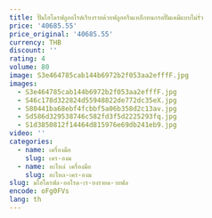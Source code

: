 ```yaml
---
title: ปั๊มไฮโดรฟลูออไรด์เรียงรายด้วยฟลูออรีนเหล็กทนกรดปั๊มเคมีแบบไม่รั่ว
price: '40685.55'
price_original: '40685.55'
currency: THB
discount: ''
rating: 4
volume: 80
image: S3e464785cab144b6972b2f053aa2efffF.jpg
images:
  - S3e464785cab144b6972b2f053aa2efffF.jpg
  - S46c178d322824d55948822de772dc35eX.jpg
  - S80441ba68ebf4fcbbf5a06b358d2c13av.jpg
  - Sd586d329538746c582fd3f5d2225293fq.jpg
  - S1d3850812f14464d815976e69db241eb9.jpg
video: ''
categories:
  - name: เครื่องมือ
    slug: เคร-องม
  - name: อะไหล่ เครื่องมือ
    slug: อะไหล-เคร-องม
slug: มไฮโดรฟล-ออไรด-เร-ยงรายด-วยฟล
encode: oFg0FVs
lang: th
---
```

  